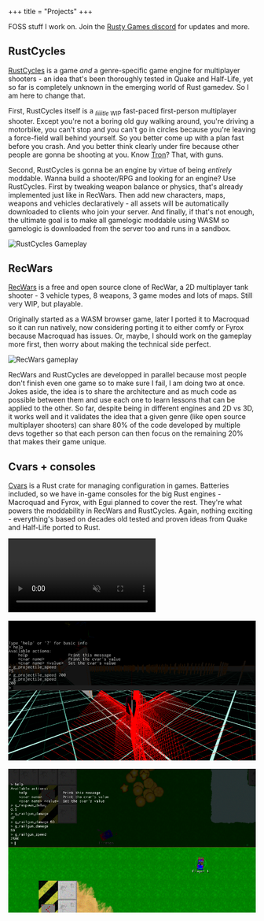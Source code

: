 +++
title = "Projects"
+++

FOSS stuff I work on. Join the [Rusty Games discord](https://discord.gg/gB9mNdQN5a) for updates and more.

## RustCycles

[RustCycles](https://github.com/rustcycles/rustcycles) is a game _and_ a genre-specific game engine for multiplayer shooters - an idea that's been thoroughly tested in Quake and Half-Life, yet so far is completely unknown in the emerging world of Rust gamedev. So I am here to change that.

First, RustCycles itself is a <sub>_liiiitle_ WIP</sub> fast-paced first-person multiplayer shooter. Except you're not a boring old guy walking around, you're driving a motorbike, you can't stop and you can't go in circles because you're leaving a force-field wall behind yourself. So you better come up with a plan fast before you crash. And you better think clearly under fire because other people are gonna be shooting at you. Know [Tron](https://www.youtube.com/watch?v=c1Eeu0lsozc&t=51s)? That, with guns.

Second, RustCycles is gonna be an engine by virtue of being _entirely_ moddable. Wanna build a shooter/RPG and looking for an engine? Use RustCycles. First by tweaking weapon balance or physics, that's already implemented just like in RecWars. Then add new characters, maps, weapons and vehicles declaratively - all assets will be automatically downloaded to clients who join your server. And finally, if that's not enough, the ultimate goal is to make all gamelogic moddable using WASM so gamelogic is downloaded from the server too and runs in a sandbox.

![RustCycles Gameplay](https://github.com/rustcycles/rustcycles/assets/4079823/5411df7a-6d31-482b-b3a0-ab3256f5280e)

## RecWars

[RecWars](https://github.com/martin-t/rec-wars) is a free and open source clone of RecWar, a 2D multiplayer tank shooter - 3 vehicle types, 8 weapons, 3 game modes and lots of maps. Still very WIP, but playable.

Originally started as a WASM browser game, later I ported it to Macroquad so it can run natively, now considering porting it to either comfy or Fyrox because Macroquad has issues. Or, maybe, I should work on the gameplay more first, then worry about making the technical side perfect.

![RecWars gameplay](https://raw.githubusercontent.com/martin-t/rec-wars/master/media/screenshot.jpg)

RecWars and RustCycles are developped in parallel because most people don't finish even one game so to make sure I fail, I am doing two at once. Jokes aside, the idea is to share the architecture and as much code as possible between them and use each one to learn lessons that can be applied to the other. So far, despite being in different engines and 2D vs 3D, it works well and it validates the idea that a given genre (like open source multiplayer shooters) can share 80% of the code developed by multiple devs together so that each person can then focus on the remaining 20% that makes their game unique.

## Cvars + consoles

[Cvars](https://crates.io/crates/cvars) is a Rust crate for managing configuration in games. Batteries included, so we have in-game consoles for the big Rust engines - Macroquad and Fyrox, with Egui planned to cover the rest. They're what powers the moddability in RecWars and RustCycles. Again, nothing exciting - everything's based on decades old tested and proven ideas from Quake and Half-Life ported to Rust.

<video src="https://user-images.githubusercontent.com/4079823/152082630-a705286d-c630-4507-9213-b8a7b106d47e.mp4" data-canonical-src="https://user-images.githubusercontent.com/4079823/152082630-a705286d-c630-4507-9213-b8a7b106d47e.mp4" controls="controls" muted="muted">Usage example video worth 15*1000 words per second</video>

![Macroquad console](https://github.com/martin-t/cvars/raw/HEAD/cvars-console-fyrox/screenshot.png)

![Fyrox console](https://github.com/martin-t/cvars/raw/HEAD/cvars-console-macroquad/screenshot.png)
